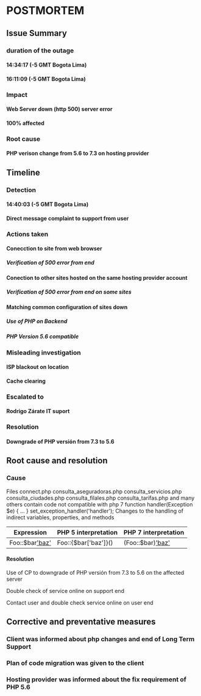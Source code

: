# POSTMORTEM
## Issue Summary
### duration of the outage
#### 14:34:17 (-5 GMT Bogota Lima)
#### 16:11:09 (-5 GMT Bogota Lima)
### Impact
#### Web Server down (http 500) server error
#### 100% affected
### Root cause
#### PHP verison change from 5.6 to 7.3 on hosting provider
## Timeline
### Detection
#### 14:40:03 (-5 GMT Bogota Lima)
#### Direct message complaint to support from user
### Actions taken
#### Conecction to site from web browser
##### Verification of 500 error from end
#### Conection to other sites hosted on the same hosting provider account
##### Verification of 500 error from end on some sites
#### Matching common configuration of sites down
##### Use of PHP on Backend
##### PHP Version 5.6 compatible
### Misleading investigation
#### ISP blackout on location
#### Cache clearing
### Escalated to
#### Rodrigo Zárate IT suport
### Resolution
#### Downgrade of PHP versión from 7.3 to 5.6
## Root cause and resolution
### Cause
Files connect.php consulta_aseguradoras.php consulta_servicios.php consulta_ciudades.php consulta_filales.php consulta_tarifas.php and many others contain code not compatible with php 7
function handler(Exception $e) { ... }
set_exception_handler('handler');
Changes to the handling of indirect variables, properties, and methods

| Expression | PHP 5 interpretation | PHP 7 interpretation |
| ---------- | -------------------- | -------------------- |
| Foo::$bar['baz']() | Foo::{$bar['baz']}() | (Foo::$bar)['baz']()|
#### Resolution
Use of CP to downgrade of PHP versión from 7.3 to 5.6 on the affected server

Double check of service online on support end

Contact user and double check service online on user end
## Corrective and preventative measures
### Client was informed about php changes and end of Long Term Support
### Plan of code migration was given to the client
### Hosting provider was informed about the fix requirement of PHP 5.6

